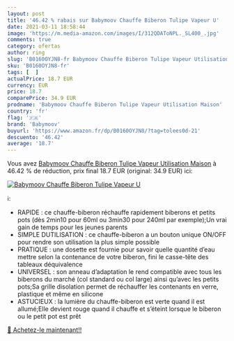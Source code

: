 ```yaml
---
layout: post
title: '46.42 % rabais sur Babymoov Chauffe Biberon Tulipe Vapeur U'
date: 2021-03-11 18:58:44
image: 'https://m.media-amazon.com/images/I/312QDAToNPL._SL400_.jpg'
comments: true
category: ofertas
author: ring
slug: 'B0160OYJN8-fr Babymoov Chauffe Biberon Tulipe Vapeur Utilisation Maison'
sku: 'B0160OYJN8-fr'
tags: [  ]
actualPrice: 18.7 EUR
currency: EUR
price: 18.7
comparePrice: 34.9 EUR
prodname: 'Babymoov Chauffe Biberon Tulipe Vapeur Utilisation Maison'
country: 'fr'
flag: '🇫🇷'
brand: 'Babymoov'
buyurl: 'https://www.amazon.fr/dp/B0160OYJN8/?tag=tolees0d-21'
descuento: '46.42'
average: '18.7'
---
```


Vous avez [Babymoov Chauffe Biberon Tulipe Vapeur Utilisation Maison](https://www.amazon.fr/dp/B0160OYJN8/?tag=tolees0d-21)  à  46.42 % de réduction, prix final  18.7 EUR (original: 34.9 EUR) ici:

[![Babymoov Chauffe Biberon Tulipe Vapeur U](https://m.media-amazon.com/images/I/312QDAToNPL._SL400_.jpg)](https://www.amazon.fr/dp/B0160OYJN8/?tag=tolees0d-21)

ℹ️:

- RAPIDE : ce chauffe-biberon réchauffe rapidement biberons et petits pots (dès 2min10 pour 60ml ou 3min30 pour 240ml par exemple);Un vrai gain de temps pour les jeunes parents
- SIMPLE DUTILISATION : ce chauffe-biberon a un bouton unique ON/OFF pour rendre son utilisation la plus simple possible
- PRATIQUE : une dosette est fournie pour savoir quelle quantité d’eau mettre selon la contenance de votre biberon, fini le casse-tête des tableaux déquivalence
- UNIVERSEL : son anneau d’adaptation le rend compatible avec tous les biberons du marché (col standard ou col large) ainsi qu’avec les petits pots;Sa grille disolation permet de réchauffer les contenants en verre, plastique et même en silicone
- ASTUCIEUX : la lumière du chauffe-biberon est verte quand il est allumé;Elle devient rouge quand il chauffe et s’éteint lorsque le biberon ou le petit pot est prêt

[🛒 Achetez-le maintenant!!](https://www.amazon.fr/dp/B0160OYJN8/?tag=tolees0d-21)
